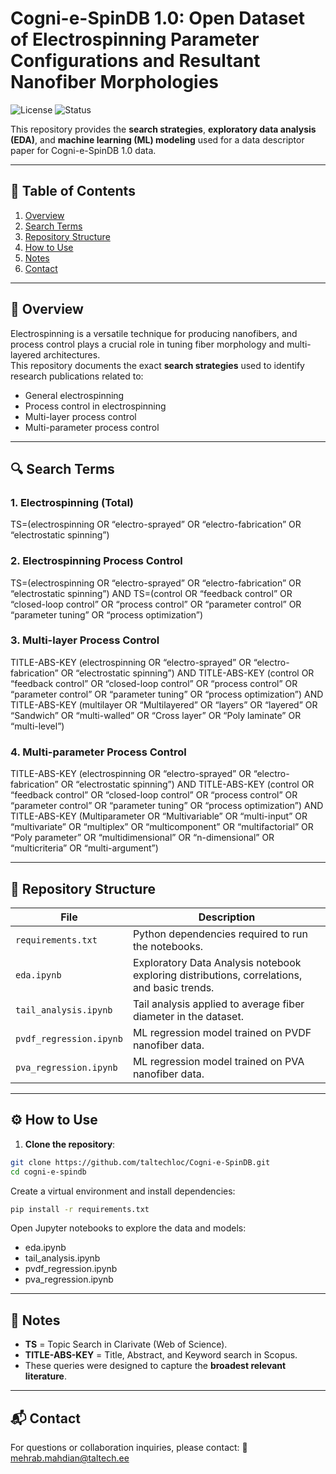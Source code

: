 # Cogni-e-SpinDB 1.0: Open Dataset of Electrospinning Parameter Configurations and Resultant Nanofiber Morphologies

![License](https://img.shields.io/badge/license-MIT-green.svg)
![Status](https://img.shields.io/badge/status-in%20review-blue.svg)

This repository provides the **search strategies**, **exploratory data analysis (EDA)**, and **machine learning (ML) modeling** used for a data descriptor paper for Cogni-e-SpinDB 1.0 data.

---

## 📑 Table of Contents

1. [Overview](#overview)
2. [Search Terms](#search-terms)
3. [Repository Structure](#repository-structure)
4. [How to Use](#how-to-use)
5. [Notes](#notes)
6. [Contact](#contact)

---

## 📖 Overview

Electrospinning is a versatile technique for producing nanofibers, and process control plays a crucial role in tuning fiber morphology and multi-layered architectures.  
This repository documents the exact **search strategies** used to identify research publications related to:

- General electrospinning
- Process control in electrospinning
- Multi-layer process control
- Multi-parameter process control

---

## 🔍 Search Terms

### 1. Electrospinning (Total)

TS=(electrospinning OR “electro-sprayed” OR “electro-fabrication” OR “electrostatic spinning”)

### 2. Electrospinning Process Control

TS=(electrospinning OR “electro-sprayed” OR “electro-fabrication” OR “electrostatic spinning”)
AND TS=(control OR “feedback control” OR “closed-loop control” OR “process control”
OR “parameter control” OR “parameter tuning” OR “process optimization”)

### 3. Multi-layer Process Control

TITLE-ABS-KEY (electrospinning OR “electro-sprayed” OR “electro-fabrication” OR “electrostatic spinning”)
AND TITLE-ABS-KEY (control OR “feedback control” OR “closed-loop control” OR “process control”
OR “parameter control” OR “parameter tuning” OR “process optimization”)
AND TITLE-ABS-KEY (multilayer OR “Multilayered” OR “layers” OR “layered” OR “Sandwich”
OR “multi-walled” OR “Cross layer” OR “Poly laminate” OR “multi-level”)

### 4. Multi-parameter Process Control

TITLE-ABS-KEY (electrospinning OR “electro-sprayed” OR “electro-fabrication” OR “electrostatic spinning”)
AND TITLE-ABS-KEY (control OR “feedback control” OR “closed-loop control” OR “process control”
OR “parameter control” OR “parameter tuning” OR “process optimization”)
AND TITLE-ABS-KEY (Multiparameter OR “Multivariable” OR “multi-input” OR “multivariate” OR “multiplex”
OR “multicomponent” OR “multifactorial” OR “Poly parameter” OR “multidimensional”
OR “n-dimensional” OR “multicriteria” OR “multi-argument”)

---

## 📂 Repository Structure

| File                    | Description                                                                                 |
| ----------------------- | ------------------------------------------------------------------------------------------- |
| `requirements.txt`      | Python dependencies required to run the notebooks.                                          |
| `eda.ipynb`             | Exploratory Data Analysis notebook exploring distributions, correlations, and basic trends. |
| `tail_analysis.ipynb`   | Tail analysis applied to average fiber diameter in the dataset.                             |
| `pvdf_regression.ipynb` | ML regression model trained on PVDF nanofiber data.                                         |
| `pva_regression.ipynb`  | ML regression model trained on PVA nanofiber data.                                          |

---

## ⚙️ How to Use

1. **Clone the repository**:

```bash
git clone https://github.com/taltechloc/Cogni-e-SpinDB.git
cd cogni-e-spindb
```

Create a virtual environment and install dependencies:

```bash
pip install -r requirements.txt
```

Open Jupyter notebooks to explore the data and models:

- eda.ipynb
- tail_analysis.ipynb
- pvdf_regression.ipynb
- pva_regression.ipynb

---

## 📝 Notes

- **TS** = Topic Search in Clarivate (Web of Science).
- **TITLE-ABS-KEY** = Title, Abstract, and Keyword search in Scopus.
- These queries were designed to capture the **broadest relevant literature**.

---

## 📬 Contact

For questions or collaboration inquiries, please contact:
📧 mehrab.mahdian@taltech.ee
